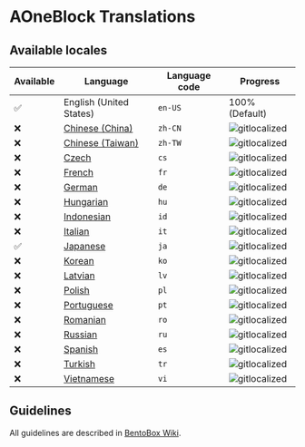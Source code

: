 # AOneBlock Translations

## Available locales

| Available | Language | Language code | Progress |
| --- | ---------- | --- | ----------- |
| ✅ | English (United States) | `en-US` | 100% (Default) |
| ❌ | [Chinese (China)](https://gitlocalize.com/repo/4311/zh-CN/src/main/resources/locales) | `zh-CN` | ![gitlocalized](https://gitlocalize.com/repo/4311/zh-CN//badge.svg) |
| ❌ | [Chinese (Taiwan)](https://gitlocalize.com/repo/4311/zh-TW/src/main/resources/locales) | `zh-TW` | ![gitlocalized](https://gitlocalize.com/repo/4311/zh-TW//badge.svg) |
| ❌ | [Czech](https://gitlocalize.com/repo/4311/cs/src/main/resources/locales) | `cs` | ![gitlocalized](https://gitlocalize.com/repo/4311/cs/badge.svg) |
| ❌ | [French](https://gitlocalize.com/repo/4311/fr/src/main/resources/locales) | `fr` | ![gitlocalized](https://gitlocalize.com/repo/4311/fr/badge.svg) |
| ❌ | [German](https://gitlocalize.com/repo/4311/de/src/main/resources/locales) | `de` | ![gitlocalized](https://gitlocalize.com/repo/4311/de/badge.svg) |
| ❌ | [Hungarian](https://gitlocalize.com/repo/4311/hu/src/main/resources/locales) | `hu` | ![gitlocalized](https://gitlocalize.com/repo/4311/hu/badge.svg) |
| ❌ | [Indonesian](https://gitlocalize.com/repo/4311/id/src/main/resources/locales) | `id` | ![gitlocalized](https://gitlocalize.com/repo/4311/id/badge.svg) |
| ❌ | [Italian](https://gitlocalize.com/repo/4311/it/src/main/resources/locales) | `it` | ![gitlocalized](https://gitlocalize.com/repo/4311/it/badge.svg) |
| ✅ | [Japanese](https://gitlocalize.com/repo/4311/ja/src/main/resources/locales) | `ja` | ![gitlocalized](https://gitlocalize.com/repo/4311/ja/badge.svg) |
| ❌ | [Korean](https://gitlocalize.com/repo/4311/ko/src/main/resources/locales) | `ko` | ![gitlocalized](https://gitlocalize.com/repo/4311/ko/badge.svg) |
| ❌ | [Latvian](https://gitlocalize.com/repo/4311/lv/src/main/resources/locales) | `lv` | ![gitlocalized](https://gitlocalize.com/repo/4311/lv/badge.svg) |
| ❌ | [Polish](https://gitlocalize.com/repo/4311/pl/src/main/resources/locales) | `pl` | ![gitlocalized](https://gitlocalize.com/repo/4311/pl/badge.svg) |
| ❌ | [Portuguese](https://gitlocalize.com/repo/4311/pt/src/main/resources/locales) | `pt` | ![gitlocalized](https://gitlocalize.com/repo/4311/pt/badge.svg) |
| ❌ | [Romanian](https://gitlocalize.com/repo/4311/ro/src/main/resources/locales) | `ro` | ![gitlocalized](https://gitlocalize.com/repo/4311/ro/badge.svg) |
| ❌ | [Russian](https://gitlocalize.com/repo/4311/ru/src/main/resources/locales) | `ru` | ![gitlocalized](https://gitlocalize.com/repo/4311/ru/badge.svg) |
| ❌ | [Spanish](https://gitlocalize.com/repo/4311/es/src/main/resources/locales) | `es` | ![gitlocalized](https://gitlocalize.com/repo/4311/es/badge.svg) |
| ❌ | [Turkish](https://gitlocalize.com/repo/4311/tr/src/main/resources/locales) | `tr` | ![gitlocalized](https://gitlocalize.com/repo/4311/tr/badge.svg) |
| ❌ | [Vietnamese](https://gitlocalize.com/repo/4311/vi/src/main/resources/locales) | `vi` | ![gitlocalized](https://gitlocalize.com/repo/4311/vi/badge.svg) |

## Guidelines
All guidelines are described in [BentoBox Wiki](/BentoBox/wiki/Translate-BentoBox-and-addons#guidelines).